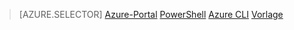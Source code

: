 > [AZURE.SELECTOR]
[Azure-Portal](virtual-network-deploy-static-pip-arm-portal.md)
[PowerShell](virtual-network-deploy-static-pip-arm-ps.md)
[Azure CLI](virtual-network-deploy-static-pip-arm-cli.md)
[Vorlage](virtual-network-deploy-static-pip-arm-template.md)

